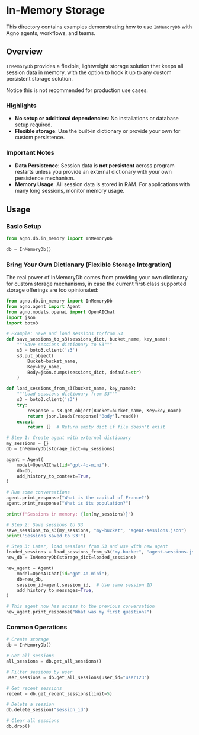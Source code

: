 # In-Memory Storage

This directory contains examples demonstrating how to use `InMemoryDb` with Agno agents, workflows, and teams.

## Overview

`InMemoryDb` provides a flexible, lightweight storage solution that keeps all session data in memory, with the option to hook it up to any custom persistent storage solution.

Notice this is not recommended for production use cases.

### Highlights

- **No setup or additional dependencies**: No installations or database setup required.
- **Flexible storage**: Use the built-in dictionary or provide your own for custom persistence.

### Important Notes

- **Data Persistence**: Session data is **not persistent** across program restarts unless you provide an external dictionary with your own persistence mechanism.
- **Memory Usage**: All session data is stored in RAM. For applications with many long sessions, monitor memory usage.

## Usage

### Basic Setup

```python
from agno.db.in_memory import InMemoryDb

db = InMemoryDb()
```

### Bring Your Own Dictionary (Flexible Storage Integration)

The real power of InMemoryDb comes from providing your own dictionary for custom storage mechanisms, in case the current first-class supported storage offerings are too opinionated:

```python
from agno.db.in_memory import InMemoryDb
from agno.agent import Agent
from agno.models.openai import OpenAIChat
import json
import boto3

# Example: Save and load sessions to/from S3
def save_sessions_to_s3(sessions_dict, bucket_name, key_name):
    """Save sessions dictionary to S3"""
    s3 = boto3.client('s3')
    s3.put_object(
        Bucket=bucket_name,
        Key=key_name,
        Body=json.dumps(sessions_dict, default=str)
    )

def load_sessions_from_s3(bucket_name, key_name):
    """Load sessions dictionary from S3"""
    s3 = boto3.client('s3')
    try:
        response = s3.get_object(Bucket=bucket_name, Key=key_name)
        return json.loads(response['Body'].read())
    except:
        return {}  # Return empty dict if file doesn't exist

# Step 1: Create agent with external dictionary
my_sessions = {}
db = InMemoryDb(storage_dict=my_sessions)

agent = Agent(
    model=OpenAIChat(id="gpt-4o-mini"),
    db=db,
    add_history_to_context=True,
)

# Run some conversations
agent.print_response("What is the capital of France?")
agent.print_response("What is its population?")

print(f"Sessions in memory: {len(my_sessions)}")

# Step 2: Save sessions to S3
save_sessions_to_s3(my_sessions, "my-bucket", "agent-sessions.json")
print("Sessions saved to S3!")

# Step 3: Later, load sessions from S3 and use with new agent
loaded_sessions = load_sessions_from_s3("my-bucket", "agent-sessions.json")
new_db = InMemoryDb(storage_dict=loaded_sessions)

new_agent = Agent(
    model=OpenAIChat(id="gpt-4o-mini"),
    db=new_db,
    session_id=agent.session_id,  # Use same session ID
    add_history_to_messages=True,
)

# This agent now has access to the previous conversation
new_agent.print_response("What was my first question?")
```

### Common Operations

```python
# Create storage
db = InMemoryDb()

# Get all sessions
all_sessions = db.get_all_sessions()

# Filter sessions by user
user_sessions = db.get_all_sessions(user_id="user123")

# Get recent sessions
recent = db.get_recent_sessions(limit=5)

# Delete a session
db.delete_session("session_id")

# Clear all sessions
db.drop()
```
